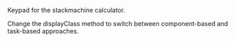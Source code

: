 Keypad for the stackmachine calculator.

Change the displayClass method to switch between component-based and task-based approaches.